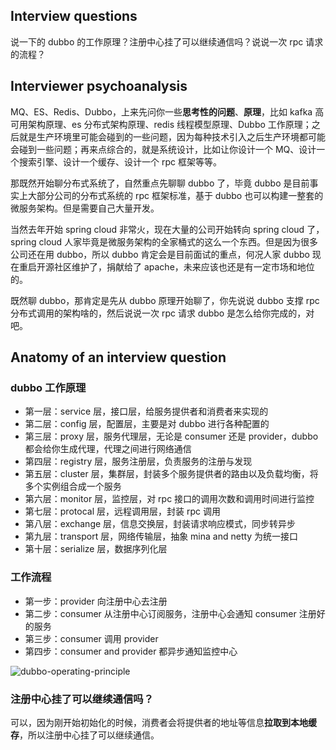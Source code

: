 ## Interview questions

说一下的 dubbo 的工作原理？注册中心挂了可以继续通信吗？说说一次 rpc 请求的流程？

## Interviewer psychoanalysis

MQ、ES、Redis、Dubbo，上来先问你一些**思考性的问题**、**原理**，比如 kafka 高可用架构原理、es 分布式架构原理、redis 线程模型原理、Dubbo 工作原理；之后就是生产环境里可能会碰到的一些问题，因为每种技术引入之后生产环境都可能会碰到一些问题；再来点综合的，就是系统设计，比如让你设计一个 MQ、设计一个搜索引擎、设计一个缓存、设计一个 rpc 框架等等。

那既然开始聊分布式系统了，自然重点先聊聊 dubbo 了，毕竟 dubbo 是目前事实上大部分公司的分布式系统的 rpc 框架标准，基于 dubbo 也可以构建一整套的微服务架构。但是需要自己大量开发。

当然去年开始 spring cloud 非常火，现在大量的公司开始转向 spring cloud 了，spring cloud 人家毕竟是微服务架构的全家桶式的这么一个东西。但是因为很多公司还在用 dubbo，所以 dubbo 肯定会是目前面试的重点，何况人家 dubbo 现在重启开源社区维护了，捐献给了 apache，未来应该也还是有一定市场和地位的。

既然聊 dubbo，那肯定是先从 dubbo 原理开始聊了，你先说说 dubbo 支撑 rpc 分布式调用的架构啥的，然后说说一次 rpc 请求 dubbo 是怎么给你完成的，对吧。

## Anatomy of an interview question

### dubbo 工作原理

-   第一层：service 层，接口层，给服务提供者和消费者来实现的
-   第二层：config 层，配置层，主要是对 dubbo 进行各种配置的
-   第三层：proxy 层，服务代理层，无论是 consumer 还是 provider，dubbo 都会给你生成代理，代理之间进行网络通信
-   第四层：registry 层，服务注册层，负责服务的注册与发现
-   第五层：cluster 层，集群层，封装多个服务提供者的路由以及负载均衡，将多个实例组合成一个服务
-   第六层：monitor 层，监控层，对 rpc 接口的调用次数和调用时间进行监控
-   第七层：protocal 层，远程调用层，封装 rpc 调用
-   第八层：exchange 层，信息交换层，封装请求响应模式，同步转异步
-   第九层：transport 层，网络传输层，抽象 mina and netty 为统一接口
-   第十层：serialize 层，数据序列化层

### 工作流程

-   第一步：provider 向注册中心去注册
-   第二步：consumer 从注册中心订阅服务，注册中心会通知 consumer 注册好的服务
-   第三步：consumer 调用 provider
-   第四步：consumer and provider 都异步通知监控中心

![dubbo-operating-principle](./images/dubbo-operating-principle.png)

### 注册中心挂了可以继续通信吗？

可以，因为刚开始初始化的时候，消费者会将提供者的地址等信息**拉取到本地缓存**，所以注册中心挂了可以继续通信。
